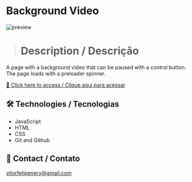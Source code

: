 # Background Video

![preview](./.github/preview.gif)

> # Description / Descrição

A page with a background video that can be paused with a control button. The page loads with a preloader spinner.

[🔗 Click here to access / Clique aqui para acessar](https://background-video-vitorfnery.netlify.app/)

## 🛠️ Technologies / Tecnologias

- JavaScript
- HTML
- CSS
- Git and Github

## 📣 Contact / Contato

vitorfelipenery@gmail.com
